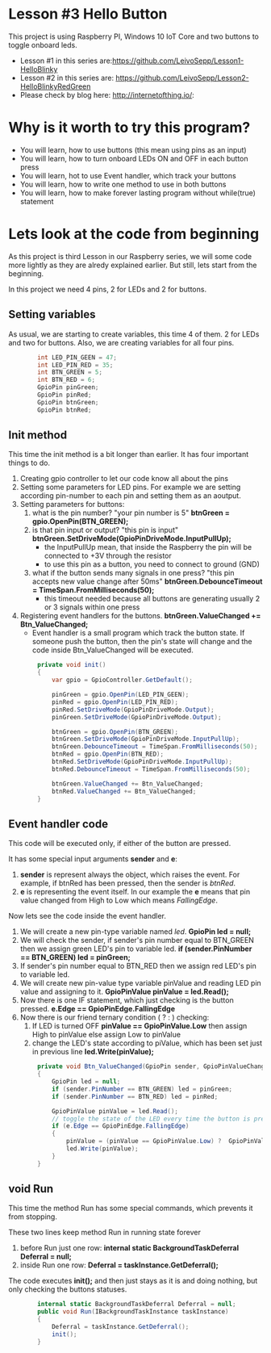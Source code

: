 # Lesson #3 Hello Button
This project is using Raspberry PI, Windows 10 IoT Core and two buttons to toggle onboard leds.

* Lesson #1 in this series are:https://github.com/LeivoSepp/Lesson1-HelloBlinky
* Lesson #2 in this series are: https://github.com/LeivoSepp/Lesson2-HelloBlinkyRedGreen
* Please check by blog here: http://internetofthing.io/: 

# Why is it worth to try this program?
* You will learn, how to use buttons (this mean using pins as an input)
* You will learn, how to turn onboard LEDs ON and OFF in each button press
* You will learn, hot to use Event handler, which track your buttons
* You will learn, how to write one method to use in both buttons
* You will learn, how to make forever lasting program without while(true) statement

# Lets look at the code from beginning
As this project is third Lesson in our Raspberry series, we will some code more lightly as they are alredy explained earlier.
But still, lets start from the beginning.

In this project we need 4 pins, 2 for LEDs and 2 for buttons.

## Setting variables
As usual, we are starting to create variables, this time 4 of them. 2 for LEDs and two for buttons.
Also, we are creating variables for all four pins.
```C#
        int LED_PIN_GEEN = 47;
        int LED_PIN_RED = 35;
        int BTN_GREEN = 5;
        int BTN_RED = 6;
        GpioPin pinGreen;
        GpioPin pinRed;
        GpioPin btnGreen;
        GpioPin btnRed;
```

## Init method
This time the init method is a bit longer than earlier. It has four important things to do.

1. Creating gpio controller to let our code know all about the pins
2. Setting some parameters for LED pins. For example we are setting according pin-number to each pin and setting them as an aoutput.
3. Setting parameters for buttons:
	1. what is the pin number? "your pin number is 5" **btnGreen = gpio.OpenPin(BTN_GREEN);**
	2. is that pin input or output? "this pin is input" **btnGreen.SetDriveMode(GpioPinDriveMode.InputPullUp);**
		* the InputPullUp mean, that inside the Raspberry the pin will be connected to +3V through the resistor
		* to use this pin as a button, you need to connect to ground (GND)
	3. what if the button sends many signals in one press? "this pin accepts new value change after 50ms" **btnGreen.DebounceTimeout = TimeSpan.FromMilliseconds(50);**
		* this timeout needed because all buttons are generating usually 2 or 3 signals within one press
4. Registering event handlers for the buttons. **btnGreen.ValueChanged += Btn_ValueChanged;**
	* Event handler is a small program which track the button state. If someone push the button, then the pin's state will change and the code inside Btn_ValueChanged will be executed.

```C#
        private void init()
        {
            var gpio = GpioController.GetDefault();

            pinGreen = gpio.OpenPin(LED_PIN_GEEN);
            pinRed = gpio.OpenPin(LED_PIN_RED);
            pinRed.SetDriveMode(GpioPinDriveMode.Output);
            pinGreen.SetDriveMode(GpioPinDriveMode.Output);

            btnGreen = gpio.OpenPin(BTN_GREEN);
            btnGreen.SetDriveMode(GpioPinDriveMode.InputPullUp);
            btnGreen.DebounceTimeout = TimeSpan.FromMilliseconds(50);
            btnRed = gpio.OpenPin(BTN_RED);
            btnRed.SetDriveMode(GpioPinDriveMode.InputPullUp);
            btnRed.DebounceTimeout = TimeSpan.FromMilliseconds(50);

            btnGreen.ValueChanged += Btn_ValueChanged;
            btnRed.ValueChanged += Btn_ValueChanged;
        }
```

## Event handler code
This code will be executed only, if either of the button are pressed. 

It has some special input arguments **sender** and **e**:

1. **sender** is represent always the object, which raises the event. For example, if btnRed has been pressed, then the sender is *btnRed*.
2. **e** is representing the event itself. In our example the **e** means that pin value changed from High to Low which means *FallingEdge*.

Now lets see the code inside the event handler.

1. We will create a new pin-type variable named *led*. **GpioPin led = null;**
2. We will check the sender, if sender's pin number equal to BTN_GREEN then we assign green LED's pin to variable led. **if (sender.PinNumber == BTN_GREEN) led = pinGreen;**
3. If sender's pin number equal to BTN_RED then we assign red LED's pin to variable led. 
4. We will create new pin-value type variable pinValue and reading LED pin value and assigning to it. **GpioPinValue pinValue = led.Read();**
5. Now there is one IF statement, which just checking is the button pressed. **e.Edge == GpioPinEdge.FallingEdge**
6. Now there is our friend ternary condition ( ? : ) checking:
	1. If LED is turned OFF **pinValue == GpioPinValue.Low** then assign High to pinValue else assign Low to pinValue
	2. change the LED's state according to piValue, which has been set just in previous line **led.Write(pinValue);**

```C#
        private void Btn_ValueChanged(GpioPin sender, GpioPinValueChangedEventArgs e)
        {
            GpioPin led = null;
            if (sender.PinNumber == BTN_GREEN) led = pinGreen;
            if (sender.PinNumber == BTN_RED) led = pinRed;

            GpioPinValue pinValue = led.Read();
            // toggle the state of the LED every time the button is pressed
            if (e.Edge == GpioPinEdge.FallingEdge)
            {
                pinValue = (pinValue == GpioPinValue.Low) ?  GpioPinValue.High : GpioPinValue.Low;
                led.Write(pinValue);
            }
        }
```

## void Run

This time the method Run has some special commands, which prevents it from stopping.

These two lines keep method Run in running state forever

1. before Run just one row: **internal static BackgroundTaskDeferral Deferral = null;**
2. inside Run one row: **Deferral = taskInstance.GetDeferral();**

The code executes **init();** and then just stays as it is and doing nothing, but only checking the buttons statuses. 

```C#
        internal static BackgroundTaskDeferral Deferral = null;
        public void Run(IBackgroundTaskInstance taskInstance)
        {
            Deferral = taskInstance.GetDeferral();
            init();
        }
```
